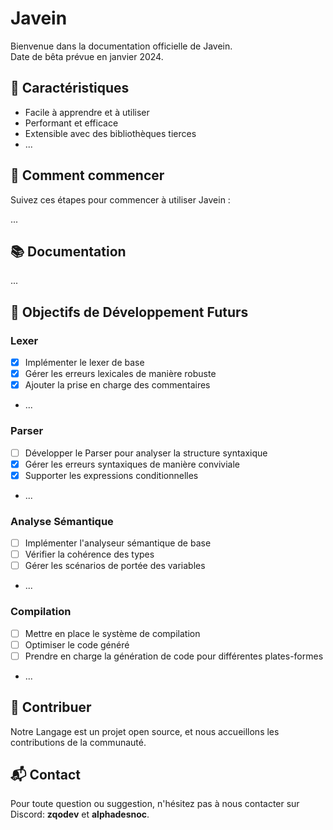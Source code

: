 # Javein

Bienvenue dans la documentation officielle de Javein.<br/>
Date de bêta prévue en janvier 2024.

## 🌟 Caractéristiques

- Facile à apprendre et à utiliser
- Performant et efficace
- Extensible avec des bibliothèques tierces
- ...

## 🚀 Comment commencer

Suivez ces étapes pour commencer à utiliser Javein :

...

## 📚 Documentation

...

## 🎯 Objectifs de Développement Futurs

### Lexer

- [X] Implémenter le lexer de base
- [X] Gérer les erreurs lexicales de manière robuste
- [X] Ajouter la prise en charge des commentaires
- ...

### Parser

- [ ] Développer le Parser pour analyser la structure syntaxique
- [X] Gérer les erreurs syntaxiques de manière conviviale
- [X] Supporter les expressions conditionnelles
- ...

### Analyse Sémantique

- [ ] Implémenter l'analyseur sémantique de base
- [ ] Vérifier la cohérence des types
- [ ] Gérer les scénarios de portée des variables
- ...

### Compilation

- [ ] Mettre en place le système de compilation
- [ ] Optimiser le code généré
- [ ] Prendre en charge la génération de code pour différentes plates-formes
- ...

## 🤝 Contribuer

Notre Langage est un projet open source, et nous accueillons les contributions de la communauté.

## 📬 Contact

Pour toute question ou suggestion, n'hésitez pas à nous contacter sur Discord: **zqodev** et **alphadesnoc**.
